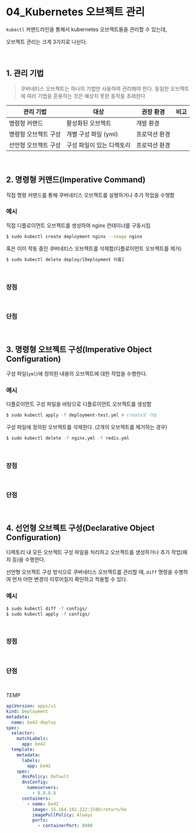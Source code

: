 # 04_Kubernetes 오브젝트 관리

`kubectl` 커맨드라인을 통해서 kubernetes 오브젝트들을 관리할 수 있는데,

오브젝트 관리는 크게 3가지로 나뉜다.

<br>

## 1. 관리 기법

> 쿠버네티스 오브젝트는 하나의 기법만 사용하여 관리해야 한다. 동일한 오브젝트에 여러 기법을 혼용하는 것은 예상치 못한 동작을 초래한다

| 관리 기법            | 대상                      | 권장 환경     | 비고 |
| -------------------- | ------------------------- | ------------- | ---- |
| 명령형 커맨드        | 활성화된 오브젝트         | 개발 환경     |      |
| 명령형 오브젝트 구성 | 개별 구성 파일 (yml)      | 프로덕션 환경 |      |
| 선언형 오브젝트 구성 | 구성 파일이 있는 디렉토리 | 프로덕션 환경 |      |

<br>

## 2. 명령형 커맨드(Imperative Command)

직접 명령 커맨드를 통해 쿠버네티스 오브젝트를 실행하거나 추가 작업을 수행함

### 예시

직접 디플로이먼트 오브젝트를 생성하여 nginx 컨테이너를 구동시킴

```bash
$ sudo kubectl create deployment nginx --image nginx
```

혹은 이미 작동 중인 쿠버네티스 오브젝트를 삭제함(디플로이먼트 오브젝트를 제거)

```bash
$ sudo kubectl delete deploy/[Deployment 이름]
```

<br>

### 장점

<br>

### 단점

<br>

## 3. 명령형 오브젝트 구성(Imperative Object Configuration)

구성 파일(`yml`)에 정의된 내용의 오브젝트에 대한 작업을 수행한다.

### 예시

디플로이먼트 구성 파일을 바탕으로 디플로이먼트 오브젝트를 생성함

```bash
$ sudo kubectl apply -f deployment-test.yml # create도 가능
```

구성 파일에 정의된 오브젝트를 삭제한다. (2개의 오브젝트를 제거하는 경우)

```bash
$ sudo kubectl delete -f nginx.yml -f redis.yml
```

<br>

### 장점

<br>

### 단점

<br>

## 4. 선언형 오브젝트 구성(Declarative Object Configuration)

디렉토리 내 모든 오브젝트 구성 파일을 처리하고 오브젝트를 생성하거나 추가 작업(패치 등)을 수행한다.

선언형 오브젝트 구성 방식으로 쿠버네티스 오브젝트를 관리할 때, `diff` 명령을 수행하여 먼저 어떤 변경이 이루어질지 확인하고 적용할 수 있다.

### 예시

```bash
$ sudo kubectl diff -f configs/
$ sudo kubectl apply -f configs/
```

<br>

### 장점

<br>

### 단점

<br>



TEMP

```yml
apiVersion: apps/v1
kind: Deployment
metadata:
  name: be42-deploy
spec:
  selector:
    matchLabels:
      app: be42
  template:
    metadata:
      labels:
        app: be42
    spec:
      dnsPolicy: Default
      dnsConfig:
        nameservers:
          - 8.8.8.8
      containers:
        - name: be42
          image: 15.164.102.222:1588/return/be
          imagePullPolicy: Always
          ports:
            - containerPort: 8080
```

